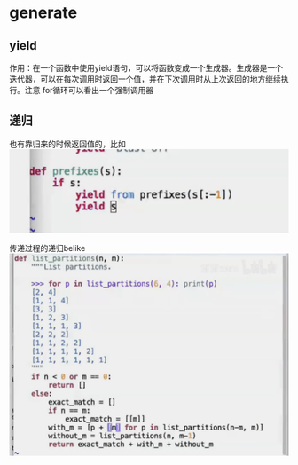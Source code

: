 # generate

## yield

作用：在一个函数中使用yield语句，可以将函数变成一个生成器。生成器是一个迭代器，可以在每次调用时返回一个值，并在下次调用时从上次返回的地方继续执行。注意 for循环可以看出一个强制调用器

## 递归

也有靠归来的时候返回值的，比如![alt text](Screenshot_20250514_165203_tv.danmaku.bili.png)

传递过程的递归belike![alt text](fb9c489d0fa4536210f44c1374d6674e.png)


















